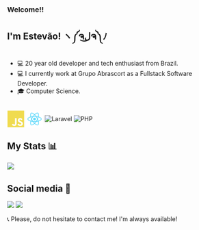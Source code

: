 ###  Welcome!!

<h2> I'm Estevão! ヽ༼ຈل͜ຈ༽ﾉ</h2>

- 💻  20 year old developer and tech enthusiast from Brazil.
- 💻  I currently work at Grupo Abrascort as a Fullstack Software Developer.
- 🎓  Computer Science.

<div style="display: inline_block"><br>
  <img align="center" alt="Js" height="40" width="40" src="https://raw.githubusercontent.com/devicons/devicon/master/icons/javascript/javascript-plain.svg">
  <img align="center" alt="PHP" height="40" width="40" src="https://raw.githubusercontent.com/github/explore/80688e429a7d4ef2fca1e82350fe8e3517d3494d/topics/react/react.png">
  <img align="center" alt="Laravel" height="150" width="150" src="https://raw.githubusercontent.com/laravel/art/master/logo-lockup/5%20SVG/2%20CMYK/1%20Full%20Color/laravel-logolockup-cmyk-red.svg">
  <img align="center" alt="PHP" height="40" width="40" src="https://cdn.jsdelivr.net/gh/devicons/devicon/icons/php/php-original.svg">
</div>

<h2>My Stats 📊 </h2>

<div>
  <a href="https://github.com/estevaoaz">
    <img height="180em" src="https://github-readme-stats.vercel.app/api/top-langs/?username=estevaoaz&layout=compact&langs_count=7&theme=dark"/>
  </a>
</div>

<h2>Social media 📢 </h2>

<a href="https://www.linkedin.com/in/estev%C3%A3o-azevedo-715a91221/?originalSubdomain=br" target="_blank"><img src="https://img.shields.io/badge/-LinkedIn-%230077B5?style=for-the-badge&logo=linkedin&logoColor=white" target="_blank"></a>
 <a href="https://www.instagram.com/dev.aztex/" target="_blank"><img src="https://img.shields.io/badge/-Instagram-%23E4405F?style=for-the-badge&logo=instagram&logoColor=white" target="_blank"></a>

<p> 📞 Please, do not hesitate to contact me! I'm always available! </p>
